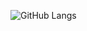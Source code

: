 ![GitHub Langs](https://github-readme-stats.vercel.app/api/top-langs/?username=codemaker2015&layout=compact&theme=blue-green)
